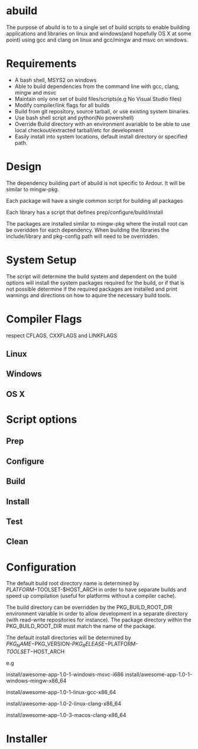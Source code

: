 # abuild

The purpose of abuild is to to a single set of build scripts to enable
building applications and libraries on linux and windows(and hopefully
OS X at some point) using gcc and clang on linux and gcc/mingw and msvc
on windows.

# Requirements

- A bash shell, MSYS2 on windows
- Able to build dependencies from the command line with gcc, clang,
  mingw and msvc
- Maintain only one set of build files/scripts(e.g No Visual Studio
  files)
- Modify compiler/link flags for all builds
- Build from git repository, source tarball, or use existing system
  binaries.
- Use bash shell script and python(No powershell)
- Override Build directory with an environment avariable to be able to
  use local checkout/extracted tarball/etc for development
- Easily install into system locations, default install directory or
  specified path.

# Design

The dependency building part of abuild is not specific to Ardour. It
will be similar to mingw-pkg.

Each package will have a single common script for building all packages

Each library has a script that defines prep/configure/build/install

The packages are installed similar to mingw-pkg where the install root
can be overidden for each dependency. When building the libraries the
include/library and pkg-config path will need to be overridden.

# System Setup

The script will determine the build system and dependent on the build
options will install the system packages required for the build, or if
that is not possible determine if the required packages are installed
and print warnings and directions on how to aquire the necessary build
tools.

# Compiler Flags

respect CFLAGS, CXXFLAGS and LINKFLAGS

## Linux

## Windows

## OS X

# Script options

## Prep

## Configure

## Build

## Install

## Test

## Clean

# Configuration

The default build root directory name is determined by
$PLATFORM-$TOOLSET-$HOST_ARCH in order to have separate builds and speed
up compilation (useful for platforms without a compiler cache).

The build directory can be overridden by the PKG_BUILD_ROOT_DIR
environment variable in order to allow development in a separate
directory (with read-write repositories for instance). The package
directory within the PKG_BUILD_ROOT_DIR must match the name of the
package.

The default install directories will be determined by
$PKG_NAME-$PKG_VERSION-$PKG_RELEASE-$PLATFORM-$TOOLSET-$HOST_ARCH

e.g

install/awesome-app-1.0-1-windows-msvc-i686
install/awesome-app-1.0-1-windows-mingw-x86_64

install/awesome-app-1.0-1-linux-gcc-x86_64

install/awesome-app-1.0-2-linux-clang-x86_64

install/awesome-app-1.0-3-macos-clang-x86_64

# Installer
